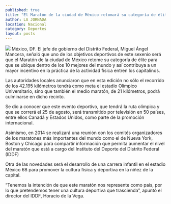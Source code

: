 ```yaml
---
published: true
title: "El Maratón de la ciudad de México retomará su categoría de élite: Mancera"
author: LA JORNADA
location: Nacional
category: Deportes
layout: posts
---
```


![](http://i.imgur.com/4AE9kdvm.jpg)
México, DF. El jefe de gobierno del Distrito Federal, Miguel Ángel Mancera, señaló que uno de los objetivos deportivos de este sexenio será que el Maratón de la ciudad de México retome su categoría de élite para que se ubique dentro de los 10 mejores del mundo y así contribuya a un mayor incentivo en la práctica de la actividad física entren los capitalinos.

Las autoridades locales anunciaron que en esta edición no sólo el recorrido de los 42.195 kilómetros tendrá como meta el estadio Olímpico Universitario, sino que también el medio maratón, de 21 kilómetros, podrá culminarse en dicho recinto.

Se dio a conocer que este evento deportivo, que tendrá la ruta olímpica y que se correrá el 25 de agosto, será transmitido por televisión en 50 países, entre ellos Canadá y Estados Unidos, como parte de la promoción internacional.

Asimismo, en 2014 se realizará una reunión con los comités organizadores de los maratones más importantes del mundo como el de Nueva York, Boston y Chicago para compartir información que permita aumentar el nivel del maratón que está a cargo del Instituto del Deporte del Distrito Federal (IDDF)

Otra de las novedades será el desarrollo de una carrera infantil en el estadio México 68 para promover la cultura física y deportiva en la niñez de la capital.

“Tenemos la intención de que este maratón nos represente como país, por lo que pretendemos tener una cultura deportiva que trascienda”, apuntó el director del IDDF, Horacio de la Vega.
